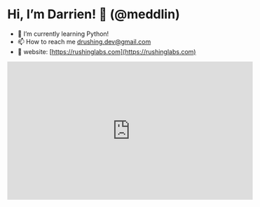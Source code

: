 # Hi, I’m Darrien! 👋 (@meddlin)
- 🌱 I’m currently learning Python!
- 📫 How to reach me drushing.dev@gmail.com
- 📝 website: [https://rushinglabs.com](https://rushinglabs.com)

<iframe width="560" height="315" src="https://www.youtube.com/embed/0Jq-xvN9f0Y?si=a0p-ZMgXXTCFnAx-" title="YouTube video player" frameborder="0" allow="accelerometer; autoplay=1; clipboard-write; encrypted-media; gyroscope; picture-in-picture; web-share" referrerpolicy="strict-origin-when-cross-origin" allowfullscreen></iframe>

<!---
meddlin/meddlin is a ✨ special ✨ repository because its `README.md` (this file) appears on your GitHub profile.
You can click the Preview link to take a look at your changes.
--->
